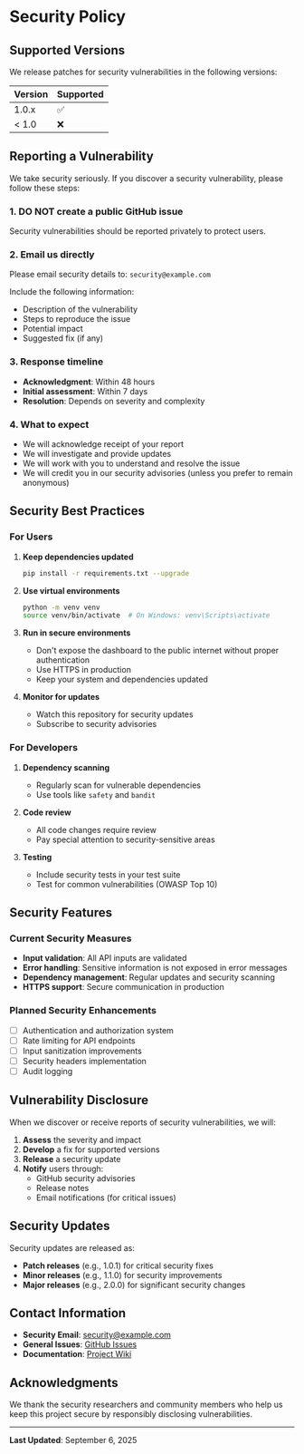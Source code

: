# Security Policy

## Supported Versions

We release patches for security vulnerabilities in the following versions:

| Version | Supported          |
| ------- | ------------------ |
| 1.0.x   | :white_check_mark: |
| < 1.0   | :x:                |

## Reporting a Vulnerability

We take security seriously. If you discover a security vulnerability, please follow these steps:

### 1. **DO NOT** create a public GitHub issue

Security vulnerabilities should be reported privately to protect users.

### 2. Email us directly

Please email security details to: `security@example.com`

Include the following information:
- Description of the vulnerability
- Steps to reproduce the issue
- Potential impact
- Suggested fix (if any)

### 3. Response timeline

- **Acknowledgment**: Within 48 hours
- **Initial assessment**: Within 7 days
- **Resolution**: Depends on severity and complexity

### 4. What to expect

- We will acknowledge receipt of your report
- We will investigate and provide updates
- We will work with you to understand and resolve the issue
- We will credit you in our security advisories (unless you prefer to remain anonymous)

## Security Best Practices

### For Users

1. **Keep dependencies updated**
   ```bash
   pip install -r requirements.txt --upgrade
   ```

2. **Use virtual environments**
   ```bash
   python -m venv venv
   source venv/bin/activate  # On Windows: venv\Scripts\activate
   ```

3. **Run in secure environments**
   - Don't expose the dashboard to the public internet without proper authentication
   - Use HTTPS in production
   - Keep your system and dependencies updated

4. **Monitor for updates**
   - Watch this repository for security updates
   - Subscribe to security advisories

### For Developers

1. **Dependency scanning**
   - Regularly scan for vulnerable dependencies
   - Use tools like `safety` and `bandit`

2. **Code review**
   - All code changes require review
   - Pay special attention to security-sensitive areas

3. **Testing**
   - Include security tests in your test suite
   - Test for common vulnerabilities (OWASP Top 10)

## Security Features

### Current Security Measures

- **Input validation**: All API inputs are validated
- **Error handling**: Sensitive information is not exposed in error messages
- **Dependency management**: Regular updates and security scanning
- **HTTPS support**: Secure communication in production

### Planned Security Enhancements

- [ ] Authentication and authorization system
- [ ] Rate limiting for API endpoints
- [ ] Input sanitization improvements
- [ ] Security headers implementation
- [ ] Audit logging

## Vulnerability Disclosure

When we discover or receive reports of security vulnerabilities, we will:

1. **Assess** the severity and impact
2. **Develop** a fix for supported versions
3. **Release** a security update
4. **Notify** users through:
   - GitHub security advisories
   - Release notes
   - Email notifications (for critical issues)

## Security Updates

Security updates are released as:
- **Patch releases** (e.g., 1.0.1) for critical security fixes
- **Minor releases** (e.g., 1.1.0) for security improvements
- **Major releases** (e.g., 2.0.0) for significant security changes

## Contact Information

- **Security Email**: security@example.com
- **General Issues**: [GitHub Issues](https://github.com/your-username/machine-learning-dashboard/issues)
- **Documentation**: [Project Wiki](https://github.com/your-username/machine-learning-dashboard/wiki)

## Acknowledgments

We thank the security researchers and community members who help us keep this project secure by responsibly disclosing vulnerabilities.

---

**Last Updated**: September 6, 2025
